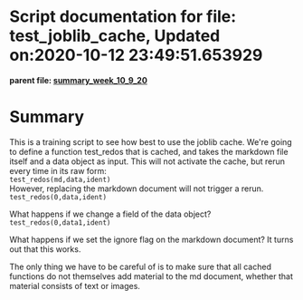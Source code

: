 
Script documentation for file: test_joblib_cache, Updated on:2020-10-12 23:49:51.653929
=======================================================================================
 
  
**parent file: [summary_week_10_9_20](./summary_week_10_9_20.md)**
# Summary


This is a training script to see how best to use the joblib cache. We're going to define a function test_redos that is cached, and takes the markdown file itself and a data object as input. This will not activate the cache, but rerun every time in its raw form:  
`test_redos(md,data,ident)`  
However, replacing the markdown document will not trigger a rerun.  
`test_redos(0,data,ident)`

What happens if we change a field of the data object?  
`test_redos(0,data1,ident)`

What happens if we set the ignore flag on the markdown document? It turns out that this works.

The only thing we have to be careful of is to make sure that all cached functions do not themselves add material to the md document, whether that material consists of text or images. 